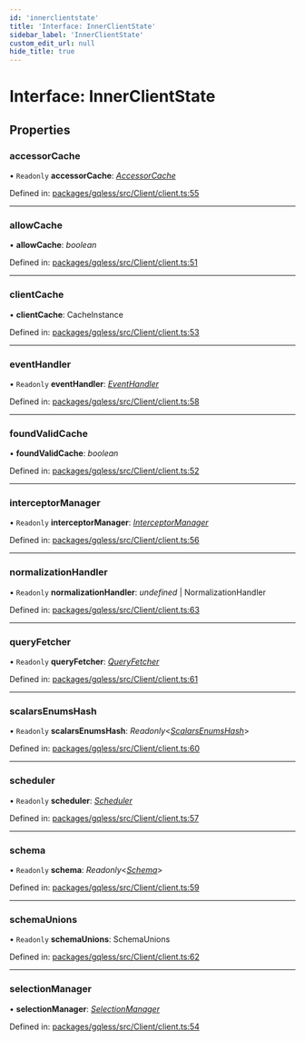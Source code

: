 ```yaml
---
id: 'innerclientstate'
title: 'Interface: InnerClientState'
sidebar_label: 'InnerClientState'
custom_edit_url: null
hide_title: true
---
```


# Interface: InnerClientState

## Properties

### accessorCache

• `Readonly` **accessorCache**: [_AccessorCache_](accessorcache.md)

Defined in: [packages/gqless/src/Client/client.ts:55](https://github.com/gqless/gqless/blob/41c894a/packages/gqless/src/Client/client.ts#L55)

---

### allowCache

• **allowCache**: _boolean_

Defined in: [packages/gqless/src/Client/client.ts:51](https://github.com/gqless/gqless/blob/41c894a/packages/gqless/src/Client/client.ts#L51)

---

### clientCache

• **clientCache**: CacheInstance

Defined in: [packages/gqless/src/Client/client.ts:53](https://github.com/gqless/gqless/blob/41c894a/packages/gqless/src/Client/client.ts#L53)

---

### eventHandler

• `Readonly` **eventHandler**: [_EventHandler_](../classes/eventhandler.md)

Defined in: [packages/gqless/src/Client/client.ts:58](https://github.com/gqless/gqless/blob/41c894a/packages/gqless/src/Client/client.ts#L58)

---

### foundValidCache

• **foundValidCache**: _boolean_

Defined in: [packages/gqless/src/Client/client.ts:52](https://github.com/gqless/gqless/blob/41c894a/packages/gqless/src/Client/client.ts#L52)

---

### interceptorManager

• `Readonly` **interceptorManager**: [_InterceptorManager_](interceptormanager.md)

Defined in: [packages/gqless/src/Client/client.ts:56](https://github.com/gqless/gqless/blob/41c894a/packages/gqless/src/Client/client.ts#L56)

---

### normalizationHandler

• `Readonly` **normalizationHandler**: _undefined_ \| NormalizationHandler

Defined in: [packages/gqless/src/Client/client.ts:63](https://github.com/gqless/gqless/blob/41c894a/packages/gqless/src/Client/client.ts#L63)

---

### queryFetcher

• `Readonly` **queryFetcher**: [_QueryFetcher_](../modules.md#queryfetcher)

Defined in: [packages/gqless/src/Client/client.ts:61](https://github.com/gqless/gqless/blob/41c894a/packages/gqless/src/Client/client.ts#L61)

---

### scalarsEnumsHash

• `Readonly` **scalarsEnumsHash**: _Readonly_<[_ScalarsEnumsHash_](../modules.md#scalarsenumshash)\>

Defined in: [packages/gqless/src/Client/client.ts:60](https://github.com/gqless/gqless/blob/41c894a/packages/gqless/src/Client/client.ts#L60)

---

### scheduler

• `Readonly` **scheduler**: [_Scheduler_](scheduler.md)

Defined in: [packages/gqless/src/Client/client.ts:57](https://github.com/gqless/gqless/blob/41c894a/packages/gqless/src/Client/client.ts#L57)

---

### schema

• `Readonly` **schema**: _Readonly_<[_Schema_](schema.md)\>

Defined in: [packages/gqless/src/Client/client.ts:59](https://github.com/gqless/gqless/blob/41c894a/packages/gqless/src/Client/client.ts#L59)

---

### schemaUnions

• `Readonly` **schemaUnions**: SchemaUnions

Defined in: [packages/gqless/src/Client/client.ts:62](https://github.com/gqless/gqless/blob/41c894a/packages/gqless/src/Client/client.ts#L62)

---

### selectionManager

• **selectionManager**: [_SelectionManager_](selectionmanager.md)

Defined in: [packages/gqless/src/Client/client.ts:54](https://github.com/gqless/gqless/blob/41c894a/packages/gqless/src/Client/client.ts#L54)
